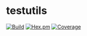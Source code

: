 # testutils

[![Build](https://status.pdmbuilds.proximetry.com/packages/erl_testutils/versions/master/build/badge)](https://status.pdmbuilds.proximetry.com/packages/erl_testutils/versions/master/build/link) [![Hex.pm](https://img.shields.io/badge/hex-1.0.6-aa66cc.svg)](http://hex.pdmbuilds.proximetry.com/packages/testutils/1.0.6) [![Coverage](https://status.pdmbuilds.proximetry.com/packages/erl_testutils/versions/1.0.1/coverage/badge)](https://status.pdmbuilds.proximetry.com/packages/erl_testutils/versions/1.0.1/coverage/link)
